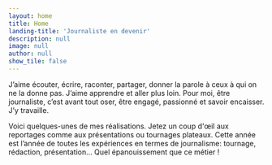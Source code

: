 ```yaml
---
layout: home
title: Home
landing-title: 'Journaliste en devenir'
description: null
image: null
author: null
show_tile: false
---
```


J’aime écouter, écrire, raconter, partager, donner la parole à ceux à qui on ne la donne pas. J’aime apprendre et aller plus loin. Pour moi, être journaliste, c’est avant tout oser, être engagé, passionné et savoir encaisser. J’y travaille.

Voici quelques-unes de mes réalisations. Jetez un coup d'œil aux reportages comme aux présentations ou tournages plateaux. Cette année est l’année de toutes les expériences en termes de journalisme: tournage, rédaction, présentation… Quel épanouissement que ce métier !

